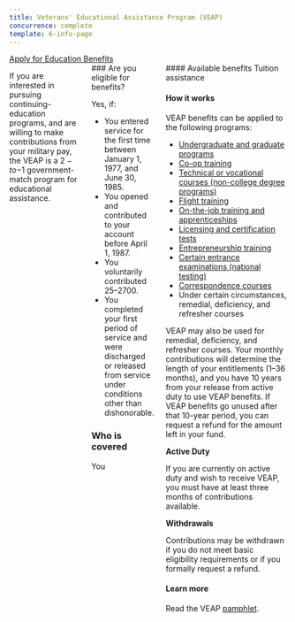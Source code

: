 ```yaml
---
title: Veterans' Educational Assistance Program (VEAP)
concurrence: complete
template: 6-info-page
---
```


<div class="main" role="main" markdown="0">

<div class="action-bar">
  <div class="row">
    <div class="small-12 columns">
      <a class="usa-button-primary" href="/education/apply-for-education-benefits/">Apply for Education Benefits</a>
    </div>
  </div>
</div>

<div class="section one" markdown="0">
<div class="primary" markdown="0">
<div class="row" markdown="0">
<div class="small-12 columns" markdown="1">

If you are interested in pursuing continuing-education programs, and are willing to make contributions from your military pay, the VEAP is a $2-to-$1 government-match program for educational assistance.


<div class="call-out" markdown="1">
### Are you eligible for benefits?

Yes, if:

- You entered service for the first time between January 1, 1977, and June 30, 1985.
- You opened and contributed to your account before April 1, 1987.
- You voluntarily contributed $25–$2700.
- You completed your first period of service and were discharged or released from service under conditions other than dishonorable.

### Who is covered
You
</div>
<div markdown="1">
#### Available benefits
Tuition assistance

#### How it works

VEAP benefits can be applied to the following programs:

- [Undergraduate and graduate programs](/education/gi-bill/higher-learning/)
- [Co-op training](/education/work-learn/co-op-training/)
- [Technical or vocational courses (non-college degree programs)](/education/work-learn/non-college-degree-program/)
- [Flight training](/education/advanced-training-and-certifications/flight-training/)
- [On-the-job training and apprenticeships](/education/work-learn/job-and-apprenticeship/)
- [Licensing and certification tests](/education/advanced-training-and-certifications/licensing-certification/)
- [Entrepreneurship training](/education/advanced-training-and-certifications/entrepreneurship-training/)
- [Certain entrance examinations (national testing)](/education/advanced-training-and-certifications/national-testing-program/)
- [Correspondence courses](/education/work-learn/non-traditional/correspondence-training/)
- Under certain circumstances, remedial, deficiency, and refresher courses

VEAP may also be used for remedial, deficiency, and refresher courses. Your monthly contributions will determine the length of your entitlements (1–36 months), and you have 10 years from your release from active duty to use VEAP benefits. If VEAP benefits go unused after that 10-year period, you can request a refund for the amount left in your fund.

**Active Duty**

If you are currently on active duty and wish to receive VEAP, you must have at least three months of contributions available.

**Withdrawals**

Contributions may be withdrawn if you do not meet basic eligibility requirements or if you formally request a refund.


#### Learn more
Read the VEAP [pamphlet](http://www.benefits.va.gov/gibill/docs/pamphlets/ch32_pamphlet.pdf).
</div>
</div>

</div>
</div>
</div>
